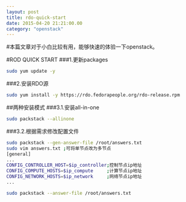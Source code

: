 ```yaml
---
layout: post
title: rdo-quick-start
date: 2015-04-20 21:21:00.00
category: "openstack"
---
```


#本篇文章对于小白比较有用，能够快速的体验一下openstack。

#ROD QUICK START
###1.更新packages
```bash
sudo yum update -y
```
###2.安装RDO源
```bash
sudo yum install -y https://rdo.fedorapeople.org/rdo-release.rpm
```
##两种安装模式
###3.1.安装all-in-one
```bash
sudo packstack --allinone
```
###3.2.根据需求修改配置文件
```bash
sudo packstack --gen-answer-file /root/answers.txt
sudo vim answers.txt ;可将单节点改为多节点
[general]
...
CONFIG_CONTROLLER_HOST=$ip_controller;控制节点ip地址
CONFIG_COMPUTE_HOSTS=$ip_compute     ;计算节点ip地址
CONFIG_NETWORK_HOSTS=$ip_network     ;网络节点ip地址
...

sudo packstack --answer-file /root/answers.txt
```
